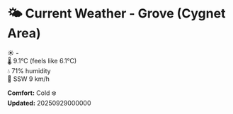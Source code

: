 # 🌤️ Current Weather - Grove (Cygnet Area)

☀️ **-**  
🌡️ 9.1°C (feels like 6.1°C)  
💧 71% humidity  
💨 SSW 9 km/h  

**Comfort:** Cold ❄️  
**Updated:** 20250929000000
